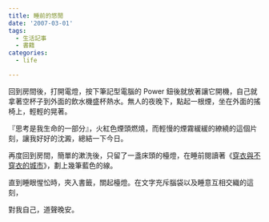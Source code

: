 ```yaml
---
title: 睡前的悠閒
date: '2007-03-01'
tags:
  - 生活記事
  - 書籍
categories:
  - life

---
```

回到房間後，打開電燈，按下筆記型電腦的 Power 鈕後就放著讓它開機，自己就拿著空杯子到外面的飲水機盛杯熱水。無人的夜晚下，點起一根煙，坐在外面的搖椅上，輕輕的晃著。  
  
『思考是我生命的一部分』，火紅色煙頭燃燒，而輕慢的煙霧緩緩的繚繞的這個片刻，讓我好好的沈澱，總結一下今日。  
  
再度回到房間，簡單的漱洗後，只留了一盞床頭的檯燈，在睡前閱讀著《[穿衣與不穿衣的城市](http://www.anobii.com/books/01b95bc7a9b8629e2d/)》，劃上幾筆藍色的線。  
  
直到睡眼惺忪時，夾入書籤，關起檯燈。在文字充斥腦袋以及睡意互相交織的這刻，  
  
對我自己，道聲晚安。